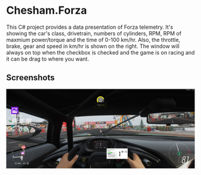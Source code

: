 # Chesham.Forza

This C# project provides a data presentation of Forza telemetry. It's showing the car's class, drivetrain, numbers of cylinders, RPM, RPM of maxmium power/torque and the time of 0-100 km/hr. Also, the throttle, brake, gear and speed in km/hr is shown on the right. The window will always on top when the checkbox is checked and the game is on racing and it can be drag to where you want.

## Screenshots

![img](images/thumb.jpg)